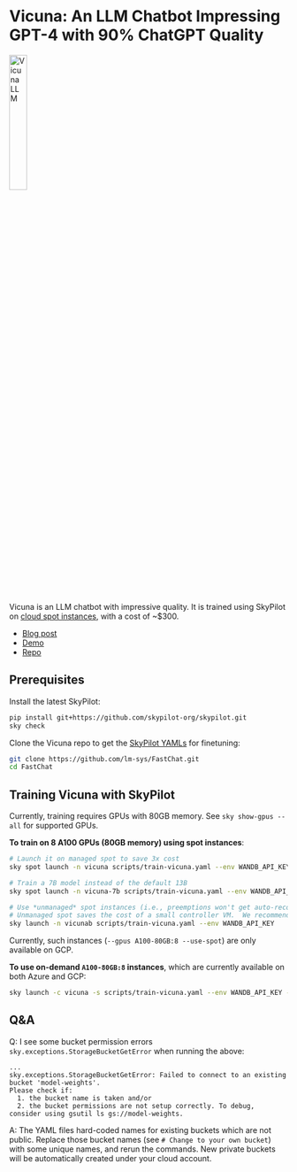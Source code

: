 # Vicuna: An LLM Chatbot Impressing GPT-4 with 90% ChatGPT Quality

<img src="https://vicuna.lmsys.org/favicon.jpeg" width="25%" alt="Vicuna LLM"/>

Vicuna is an LLM chatbot with impressive quality. It is trained using SkyPilot on [cloud spot instances](https://skypilot.readthedocs.io/en/latest/examples/spot-jobs.html), with a cost of ~$300.

* [Blog post](https://vicuna.lmsys.org/)
* [Demo](https://chat.lmsys.org/)
* [Repo](https://github.com/lm-sys/FastChat)

## Prerequisites
Install the latest SkyPilot:
```bash
pip install git+https://github.com/skypilot-org/skypilot.git
sky check
```
Clone the Vicuna repo to get the [SkyPilot YAMLs](https://github.com/lm-sys/FastChat/tree/main/scripts) for finetuning:
```bash
git clone https://github.com/lm-sys/FastChat.git
cd FastChat
```

## Training Vicuna with SkyPilot
Currently, training requires GPUs with 80GB memory.  See `sky show-gpus --all` for supported GPUs.

**To train on 8 A100 GPUs (80GB memory) using spot instances**:
```bash
# Launch it on managed spot to save 3x cost
sky spot launch -n vicuna scripts/train-vicuna.yaml --env WANDB_API_KEY

# Train a 7B model instead of the default 13B
sky spot launch -n vicuna-7b scripts/train-vicuna.yaml --env WANDB_API_KEY --env MODEL_SIZE=7

# Use *unmanaged* spot instances (i.e., preemptions won't get auto-recovered).
# Unmanaged spot saves the cost of a small controller VM.  We recommend using managed spot as above.
sky launch -n vicunab scripts/train-vicuna.yaml --env WANDB_API_KEY
```
Currently, such instances (`--gpus A100-80GB:8 --use-spot`) are only available on GCP.

**To use on-demand `A100-80GB:8` instances**, which are currently available on both Azure and GCP:
```bash
sky launch -c vicuna -s scripts/train-vicuna.yaml --env WANDB_API_KEY --no-use-spot
```


## Q&A

Q: I see some bucket permission errors `sky.exceptions.StorageBucketGetError` when running the above:
```
...
sky.exceptions.StorageBucketGetError: Failed to connect to an existing bucket 'model-weights'.
Please check if:
  1. the bucket name is taken and/or
  2. the bucket permissions are not setup correctly. To debug, consider using gsutil ls gs://model-weights.
```

A: The YAML files hard-coded names for existing buckets which are not public. Replace those bucket names (see `# Change to your own bucket`) with some unique names, and rerun the commands. New private buckets will be automatically created under your cloud account.